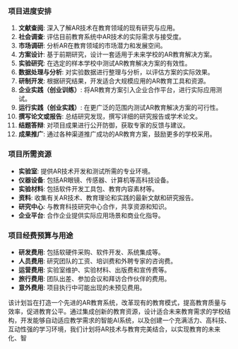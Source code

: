 ### 项目进度安排

1. **文献查阅**: 深入了解AR技术在教育领域的现有研究与应用。
2. **社会调查**: 评估目前教育系统中AR技术的实际需求与接受度。
3. **市场调研**: 分析AR在教育领域的市场潜力和发展空间。
4. **方案设计**: 基于前期研究，设计一套适用于未来学校的AR教育解决方案。
5. **实验研究**: 在选定的样本学校中测试AR教育解决方案的有效性。
6. **数据处理与分析**: 对实验数据进行整理与分析，以评估方案的实际效果。
7. **研制开发**: 根据研究结果，开发适合大规模应用的AR教育工具和资源。
8. **企业实践（创业训练）**: 将AR教育方案引入企业合作平台，进行实际应用测试。
9. **运行实践（创业实践）**: 在更广泛的范围内测试AR教育解决方案的可行性。
10. **撰写论文或报告**: 总结研究发现，撰写详细的研究报告或学术论文。
11. **结题答辩**: 对项目成果进行公开防御，获取专家的反馈与建议。
12. **成果推广**: 通过各种渠道推广成功的AR教育方案，鼓励更多的学校采用。

### 项目所需资源

- **实验室**: 提供AR技术开发和测试所需的专业环境。
- **仪器设备**: 包括AR眼镜、传感器、计算机等高科技设备。
- **实验材料**: 包括软件开发工具包、教育内容素材等。
- **资料**: 收集有关AR技术、教育理论和实践的最新文献和研究报告。
- **研究中心**: 与教育科技研究中心合作，共享资源和知识。
- **企业平台**: 合作企业提供实际应用场景和商业化指导。

### 项目经费预算与用途

- **研发费用**: 包括软硬件采购、软件开发、系统集成等。
- **人员费用**: 研究团队的工资、培训费和外聘专家的咨询费。
- **运营费用**: 实验室维护、实验材料、出版费和宣传费等。
- **旅行费用**: 团队出差、参加会议和拜访合作伙伴的费用。
- **意外费用**: 项目执行中可能出现的未预见费用。

该计划旨在打造一个先进的AR教育系统，改革现有的教育模式，提高教育质量与效率，促进教育公平。通过集成创新的教育资源，设计适合未来教育需求的学校结构，开发能够自动适应教学需求的智能AI系统，以及创建一个充满活力、高科技、互动性强的学习环境，我们计划将AR技术与教育完美结合，以实现教育的未来化、智